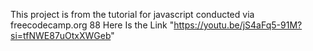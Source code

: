 This project is from the tutorial for javascript conducted via freecodecamp.org 
88
Here Is the Link "https://youtu.be/jS4aFq5-91M?si=tfNWE87uOtxXWGeb"
